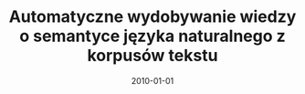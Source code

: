 ---
# Documentation: https://wowchemy.com/docs/managing-content/

title: Automatyczne wydobywanie wiedzy o semantyce języka naturalnego z korpusów tekstu
subtitle: ''
summary: ''
authors:
- piasecki
tags: []
categories: []
date: '2010-01-01'
lastmod: 2022-10-07T05:10:48Z
featured: false
draft: false

# Featured image
# To use, add an image named `featured.jpg/png` to your page's folder.
# Focal points: Smart, Center, TopLeft, Top, TopRight, Left, Right, BottomLeft, Bottom, BottomRight.
image:
  caption: ''
  focal_point: ''
  preview_only: false

# Projects (optional).
#   Associate this post with one or more of your projects.
#   Simply enter your project's folder or file name without extension.
#   E.g. `projects = ["internal-project"]` references `content/project/deep-learning/index.md`.
#   Otherwise, set `projects = []`.
projects: []
publishDate: '2022-10-07T05:10:47.911286Z'
publication_types:
- '6'
abstract: ''
publication: '*Metodologie językoznawstwa : filozoficzne i empiryczne problemy w analizie
  języka*'
---